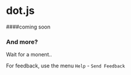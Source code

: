 # dot.js

####coming soon 


### And more?

Wait for a monent..

For feedback, use the menu `Help` - `Send Feedback`
